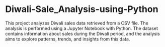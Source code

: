 # Diwali-Sale_Analysis-using-Python
This project analyzes Diwali sales data retrieved from a CSV file. 
The analysis is performed using a Jupyter Notebook with Python. 
The dataset contains information about sales during the Diwali period, and the analysis aims to explore patterns, trends, and insights from this data.
